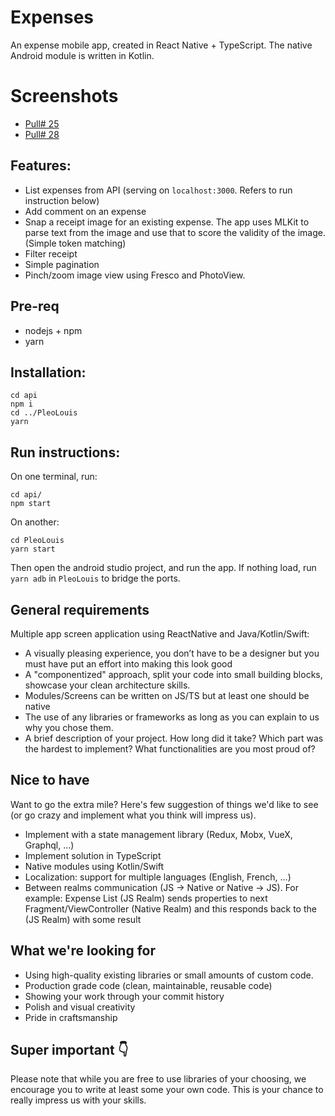 # Expenses
An expense mobile app, created in React Native + TypeScript. The native Android module is written in Kotlin. 

# Screenshots
- [Pull# 25](https://github.com/louisgv/mobile-challenge/pull/25) 
- [Pull# 28](https://github.com/louisgv/mobile-challenge/pull/28) 

## Features:
- List expenses from API (serving on `localhost:3000`. Refers to run instruction below)
- Add comment on an expense
- Snap a receipt image for an existing expense. The app uses MLKit to parse text from the image and use that to score the validity of the image. (Simple token matching)
- Filter receipt
- Simple pagination
- Pinch/zoom image view using Fresco and PhotoView.

## Pre-req
- nodejs + npm
- yarn

## Installation:

```
cd api
npm i
cd ../PleoLouis
yarn
```

## Run instructions:

On one terminal, run:
```
cd api/
npm start
```

On another:
```
cd PleoLouis
yarn start
```

Then open the android studio project, and run the app. If nothing load, run `yarn adb` in `PleoLouis` to bridge the ports.

## General requirements
Multiple app screen application using ReactNative and Java/Kotlin/Swift: 
- A visually pleasing experience, you don’t have to be a designer but you must have put an effort into making this look good
- A "componentized" approach, split your code into small building blocks, showcase your clean architecture skills.
- Modules/Screens can be written on JS/TS but at least one should be native
- The use of any libraries or frameworks as long as you can explain to us why you chose them.
- A brief description of your project. How long did it take? Which part was the hardest to implement? What functionalities are you most proud of?

## Nice to have
Want to go the extra mile? Here's few suggestion of things we'd like to see (or go crazy and implement what you think will impress us).
- Implement with a state management library (Redux, Mobx, VueX, Graphql, ...)
- Implement solution in TypeScript
- Native modules using Kotlin/Swift
- Localization: support for multiple languages (English, French, ...)
- Between realms communication  (JS -> Native or Native -> JS). For example: Expense List (JS Realm) sends properties to next Fragment/ViewController (Native Realm) and this responds back to the (JS Realm) with some result

## What we're looking for
- Using high-quality existing libraries or small amounts of custom code. 
- Production grade code (clean, maintainable, reusable code)
- Showing your work through your commit history
- Polish and visual creativity
- Pride in craftsmanship

## Super important 👇
Please note that while you are free to use libraries of your choosing, we encourage you to write at least some your own code. This is your chance to really impress us with your skills.
